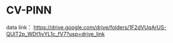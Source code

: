 # CV-PINN
data link： https://drive.google.com/drive/folders/1F2dVUqArUS-QUlT2p_WDt1jvYL1c_fV7?usp=drive_link
